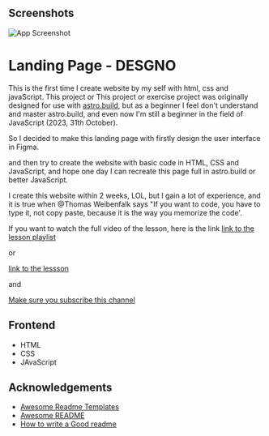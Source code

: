 
## Screenshots

![App Screenshot](https://user-images.githubusercontent.com/82284895/279300439-e72435af-aaa6-40dd-8471-028a7a6eb3eb.png)


# Landing Page - DESGNO

This is the first time I create website by my self with html, css and javaScript.
This project or This project or exercise project was originally designed for use with [astro.build](https://astro.build/), but as a beginner I feel don't understand and master astro.build, and even now I'm still a beginner in the field of JavaScript (2023, 31th October).

So I decided to make this landing page with firstly design the user interface in Figma.

and then try to create the website with basic code in HTML, CSS and JavaScript, and hope one day I can recreate this page full in astro.build or better JavaScript.

I create this website within 2 weeks, LOL, but I gain a lot of experience, and it is true when @Thomas Weibenfalk says "If you want to code, you have to type it, not copy paste, because it is the way you memorize the code'.

If you want to watch the full video of the lesson, here is the link [link to the lesson playlist](https://www.youtube.com/watch?v=jyjScZWgzIg&list=PL4cUxeGkcC9hZm9NYpd4G-jhoeEk0ls--)

or

[link to the lessson](https://youtu.be/jyjScZWgzIg?si=jFNPdSBpXfiT-BlU)

and

[Make sure you subscribe this channel](https://www.youtube.com/c/codinginpublic)



## Frontend

- HTML
- CSS
- JAvaScript


## Acknowledgements

 - [Awesome Readme Templates](https://awesomeopensource.com/project/elangosundar/awesome-README-templates)
 - [Awesome README](https://github.com/matiassingers/awesome-readme)
 - [How to write a Good readme](https://bulldogjob.com/news/449-how-to-write-a-good-readme-for-your-github-project)

